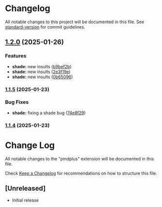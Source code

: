 # Changelog

All notable changes to this project will be documented in this file. See [standard-version](https://github.com/conventional-changelog/standard-version) for commit guidelines.

## [1.2.0](https://github.com/codefriar/pmd-plus/compare/v1.1.5...v1.2.0) (2025-01-26)


### Features

* **shade:** new insults ([b9bef2b](https://github.com/codefriar/pmd-plus/commit/b9bef2bb0150d6324170548477df50f01840e41b))
* **shade:** new insults ([2e3f19e](https://github.com/codefriar/pmd-plus/commit/2e3f19ed4c505f9ec021533188c121b1470eed32))
* **shade:** new insults ([0b65096](https://github.com/codefriar/pmd-plus/commit/0b65096ccb0e956b21d690cc14cb909e770a6b16))

### [1.1.5](https://github.com/codefriar/pmd-plus/compare/v1.1.4...v1.1.5) (2025-01-23)


### Bug Fixes

* **shade:** fixing a shade bug ([74e8f29](https://github.com/codefriar/pmd-plus/commit/74e8f2960ba6e9c15b222ab5c3e0f137788d3a5b))

### [1.1.4](https://github.com/codefriar/pmd-plus/compare/v1.1.3...v1.1.4) (2025-01-23)

# Change Log

All notable changes to the "pmdplus" extension will be documented in this file.

Check [Keep a Changelog](http://keepachangelog.com/) for recommendations on how to structure this file.

## [Unreleased]

- Initial release
